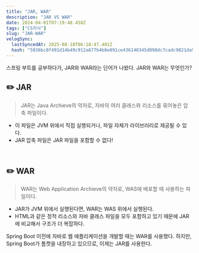 ```yaml
---
title: "JAR, WAR"
description: "JAR VS WAR"
date: 2024-04-01T07:19:48.458Z
tags: ["CS지식"]
slug: "JAR-WAR"
velogSync:
  lastSyncedAt: 2025-08-18T06:18:47.401Z
  hash: "5036bc8f491d14b49c912a677b4b8e091ce436148345d098dc7cadc9821da569"
---
```


스프링 부트를 공부하다가, JAR와 WAR라는 단어가 나왔다.
JAR와 WAR는 무엇인가?
<br>

## ✏️ JAR
>JAR는 Java Archieve의 약자로, 자바의 여러 클래스와 리소스를 묶어놓은 압축 파일이다.

- 이 파일은 JVM 위에서 직접 실행되거나, 파일 자체가 라이브러리로 제공될 수 있다.
- JAR 압축 파일은 JAR 파일을 포함할 수 없다!

<br>

## ✏️ WAR
>WAR는 Web Application Archieve의 약자로, WAS에 배포할 때 사용하는 파일이다.

- JAR가 JVM 위에서 실행된다면, WAR는 WAS 위에서 실행된다.
- HTML과 같은 정적 리소스와 자바 클래스 파일을 모두 포함하고 있기 때문에 JAR에 비교해서 구조가 더 복잡하다.

Spring Boot 이전에 자바로 웹 애플리케이션을 개발할 때는 WAR를 사용했다.
하지만, Spring Boot가 톰캣을 내장하고 있으므로, 이제는 JAR를 사용한다.